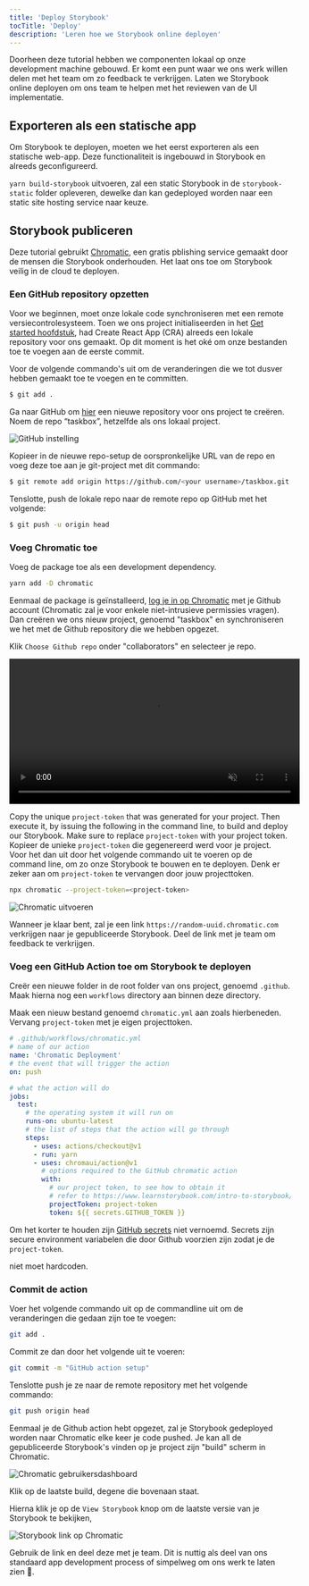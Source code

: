```yaml
---
title: 'Deploy Storybook'
tocTitle: 'Deploy'
description: 'Leren hoe we Storybook online deployen'
---
```


Doorheen deze tutorial hebben we componenten lokaal op onze development machine gebouwd. Er komt een punt waar we ons werk willen delen met het team om zo feedback te verkrijgen. Laten we Storybook online deployen om ons team te helpen met het reviewen van de UI implementatie.

## Exporteren als een statische app

Om Storybook te deployen, moeten we het eerst exporteren als een statische web-app. Deze functionaliteit is ingebouwd in Storybook en alreeds geconfigureerd.

`yarn build-storybook` uitvoeren, zal een static Storybook in de `storybook-static` folder opleveren, dewelke dan kan gedeployed worden naar een static site hosting service naar keuze.

## Storybook publiceren

Deze tutorial gebruikt <a href="https://www.chromatic.com/">Chromatic</a>, een gratis pblishing service gemaakt door de mensen die Storybook onderhouden. Het laat ons toe om Storybook veilig in de cloud te deployen.

### Een GitHub repository opzetten

Voor we beginnen, moet onze lokale code synchroniseren met een remote versiecontrolesysteem. Toen we ons project initialiseerden in het [Get started hoofdstuk](/react/nl/get-started), had Create React App (CRA) alreeds een lokale repository voor ons gemaakt. Op dit moment is het oké om onze bestanden toe te voegen aan de eerste commit.  

Voor de volgende commando's uit om de veranderingen die we tot dusver hebben gemaakt toe te voegen en te committen.

```bash
$ git add .
```

Ga naar GitHub om [hier](https://github.com/new) een nieuwe repository voor ons project te creëren. Noem de repo “taskbox”, hetzelfde als ons lokaal project.

![GitHub instelling](/intro-to-storybook/github-create-taskbox.png)

Kopieer in de nieuwe repo-setup de oorspronkelijke URL van de repo en voeg deze toe aan je git-project met dit commando:

```bash
$ git remote add origin https://github.com/<your username>/taskbox.git
```

Tenslotte, push de lokale repo naar de remote repo op GitHub met het volgende:

```bash
$ git push -u origin head
```

### Voeg Chromatic toe

Voeg de package toe als een development dependency.

```bash
yarn add -D chromatic
```

Eenmaal de package is geïnstalleerd, [log je in op Chromatic](https://www.chromatic.com/start) met je Github account (Chromatic zal je voor enkele niet-intrusieve permissies vragen). Dan creëren we ons nieuw project, genoemd "taskbox" en synchroniseren we het met de Github repository die we hebben opgezet.

Klik `Choose Github repo` onder "collaborators" en selecteer je repo.

<video autoPlay muted playsInline loop style="width:520px; margin: 0 auto;">
  <source
    src="/intro-to-storybook/chromatic-setup-learnstorybook.mp4"
    type="video/mp4"
  />
</video>

Copy the unique `project-token` that was generated for your project. Then execute it, by issuing the following in the command line, to build and deploy our Storybook. Make sure to replace `project-token` with your project token.
Kopieer de unieke `project-token` die gegenereerd werd voor je project. Voor het dan uit door het volgende commando uit te voeren op de command line, om zo onze Storybook te bouwen en te deployen. Denk er zeker aan om `project-token` te vervangen door jouw projecttoken.

```bash
npx chromatic --project-token=<project-token>
```

![Chromatic uitvoeren](/intro-to-storybook/chromatic-manual-storybook-console-log.png)

Wanneer je klaar bent, zal je een link `https://random-uuid.chromatic.com` verkrijgen naar je gepubliceerde Storybook. Deel de link met je team om feedback te verkrijgen.

### Voeg een GitHub Action toe om Storybook te deployen

Creër een nieuwe folder in de root folder van ons project, genoemd `.github`. Maak hierna nog een `workflows` directory aan binnen deze directory.

Maak een nieuw bestand genoemd `chromatic.yml` aan zoals hierbeneden. Vervang `project-token` met je eigen projecttoken.

```yaml
# .github/workflows/chromatic.yml
# name of our action
name: 'Chromatic Deployment'
# the event that will trigger the action
on: push

# what the action will do
jobs:
  test:
    # the operating system it will run on
    runs-on: ubuntu-latest
    # the list of steps that the action will go through
    steps:
      - uses: actions/checkout@v1
      - run: yarn
      - uses: chromaui/action@v1
        # options required to the GitHub chromatic action
        with:
          # our project token, to see how to obtain it
          # refer to https://www.learnstorybook.com/intro-to-storybook/react/en/deploy/
          projectToken: project-token
          token: ${{ secrets.GITHUB_TOKEN }}
```

<div class="aside"><p>Om het korter te houden zijn <a href="https://help.github.com/en/actions/configuring-and-managing-workflows/creating-and-storing-encrypted-secrets">GitHub secrets</a> niet vernoemd. Secrets zijn secure environment variabelen die door Github voorzien zijn zodat je de <code>project-token</code>.</p></div> niet moet hardcoden.

### Commit de action

Voer het volgende commando uit op de commandline uit om de veranderingen die gedaan zijn toe te voegen:

```bash
git add .
```

Commit ze dan door het volgende uit te voeren:

```bash
git commit -m "GitHub action setup"
```

Tenslotte push je ze naar de remote repository met het volgende commando:

```bash
git push origin head
```

Eenmaal je de Github action hebt opgezet, zal je Storybook gedeployed worden naar Chromatic elke keer je code pushed. Je kan all de gepubliceerde Storybook's vinden op je project zijn "build" scherm in Chromatic.

![Chromatic gebruikersdashboard](/intro-to-storybook/chromatic-user-dashboard.png)

Klik op de laatste build, degene die bovenaan staat.

Hierna klik je op de `View Storybook` knop om de laatste versie van je Storybook te bekijken,

![Storybook link op Chromatic](/intro-to-storybook/chromatic-build-storybook-link.png)

<!--
Dat was het. Alles dat nu nog nodig is, is om de veranderingen te committen en te pushen naar onze repository. We hebben onze Storybook deployment successvol geautomatiseerd.
 -->

Gebruik de link en deel deze met je team. Dit is nuttig als deel van ons standaard app development process of simpelweg om ons werk te laten zien 💅.
